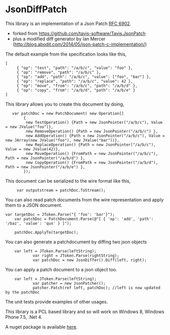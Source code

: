 # JsonDiffPatch



This library is an implementation of a Json Patch [RFC 6902](http://tools.ietf.org/html/rfc6902).  
 * forked from https://github.com/tavis-software/Tavis.JsonPatch
 * plus a modified diff generator by Ian Mercer (http://blog.abodit.com/2014/05/json-patch-c-implementation/)  

The default example from the specification looks like this,

	[
	     { "op": "test", "path": "/a/b/c", "value": "foo" },
	     { "op": "remove", "path": "/a/b/c" },
	     { "op": "add", "path": "/a/b/c", "value": ["foo", "bar"] },
	     { "op": "replace", "path": "/a/b/c", "value": 42 },
	     { "op": "move", "from": "/a/b/c", "path": "/a/b/d" },
	     { "op": "copy", "from": "/a/b/d", "path": "/a/b/e" }
	]

This library allows you to create this document by doing, 


       var patchDoc = new PatchDocument( new Operation[]
            {
             new TestOperation() {Path = new JsonPointer("/a/b/c"), Value = new JValue("foo")}, 
             new RemoveOperation() {Path = new JsonPointer("/a/b/c") }, 
             new AddOperation() {Path = new JsonPointer("/a/b/c"), Value = new JArray(new JValue("foo"), new JValue("bar"))}, 
             new ReplaceOperation() {Path = new JsonPointer("/a/b/c"), Value = new JValue(42)}, 
             new MoveOperation() {FromPath = new JsonPointer("/a/b/c"), Path = new JsonPointer("/a/b/d") }, 
             new CopyOperation() {FromPath = new JsonPointer("/a/b/d"), Path = new JsonPointer("/a/b/e") }, 
            });

This document can be serialized to the wire format like this,

         var outputstream = patchDoc.ToStream();

You can also read patch documents from the wire representation and apply them to a JSON document.
	
	var targetDoc = JToken.Parse("{ 'foo': 'bar'}");
        var patchDoc = PatchDocument.Parse(@"[ { 'op': 'add', 'path': '/baz', 'value': 'qux' } ]");

        patchDoc.ApplyTo(targetDoc);

You can also generate a patchdocument by diffing two json objects

		var left = JToken.Parse(leftString);
            	var right = JToken.Parse(rightString);
            	var patchDoc = new JsonDiffer().Diff(left, right);

You can apply a patch document to a json object too.

		var left = JToken.Parse(leftString);
            	var patcher = new JsonPatcher();
            	patcher.Patch(ref left, patchDoc); //left is now updated by the patchDoc
            	


The unit tests provide examples of other usages.

This library is a PCL based library and so will work on Windows 8, Windows Phone 7.5, .Net 4.

A nuget package is available [here](http://www.nuget.org/packages/Tavis.JsonPatch).
